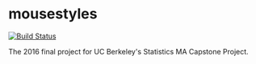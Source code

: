 # mousestyles

[![Build Status](https://travis-ci.org/berkeley-stat222/mousestyles.svg?branch=master)](https://travis-ci.org/berkeley-stat222/mousestyles?branch=master)

The 2016 final project for UC Berkeley's Statistics MA Capstone Project.
